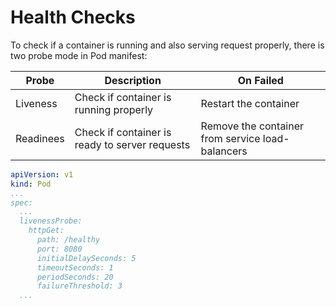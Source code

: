# Health Checks

To check if a container is running and also serving request properly, there is two probe mode in Pod manifest:

|Probe|Description|On Failed|
|---|-  |-  |
|Liveness|Check if container is running properly|Restart the container|
|Readinees|Check if container is ready to server requests|Remove the container from service load-balancers|

```yaml
apiVersion: v1
kind: Pod
...
spec:
  ...
  livenessProbe:
    httpGet:
      path: /healthy
      port: 8080
      initialDelaySeconds: 5
      timeoutSeconds: 1
      periodSeconds: 20
      failureThreshold: 3
  ...
```

